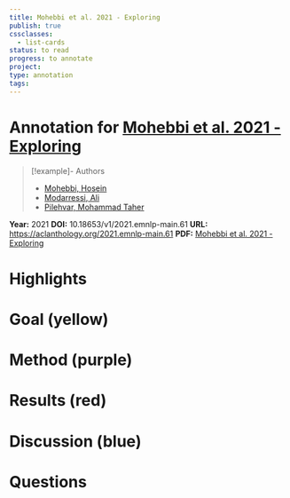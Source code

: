 ```yaml
---
title: Mohebbi et al. 2021 - Exploring
publish: true
cssclasses:
  - list-cards
status: to read
progress: to annotate
project:
type: annotation
tags:
---
```

# Annotation for [Mohebbi et al. 2021 - Exploring](Papers/References/Mohebbi%20et%20al.%202021%20-%20Exploring)

> [!example]- Authors
> - [Mohebbi, Hosein](Papers/People/Mohebbi%20Hosein)
> - [Modarressi, Ali](Papers/People/Modarressi%20Ali)
> - [Pilehvar, Mohammad Taher](Papers/People/Pilehvar%20Mohammad%20Taher)

**Year:** 2021
**DOI:** 10.18653/v1/2021.emnlp-main.61
**URL:** https://aclanthology.org/2021.emnlp-main.61
**PDF:** [Mohebbi et al. 2021 - Exploring](Papers/PDFs/Mohebbi%20et%20al.%202021%20-%20Exploring%20the%20Role%20of%20BERT%20Token%20Representations%20to%20Explain%20Sentence%20Probing%20Results.pdf)

# Highlights


# Goal (yellow)


# Method (purple)


# Results (red)


# Discussion (blue)


# Questions

